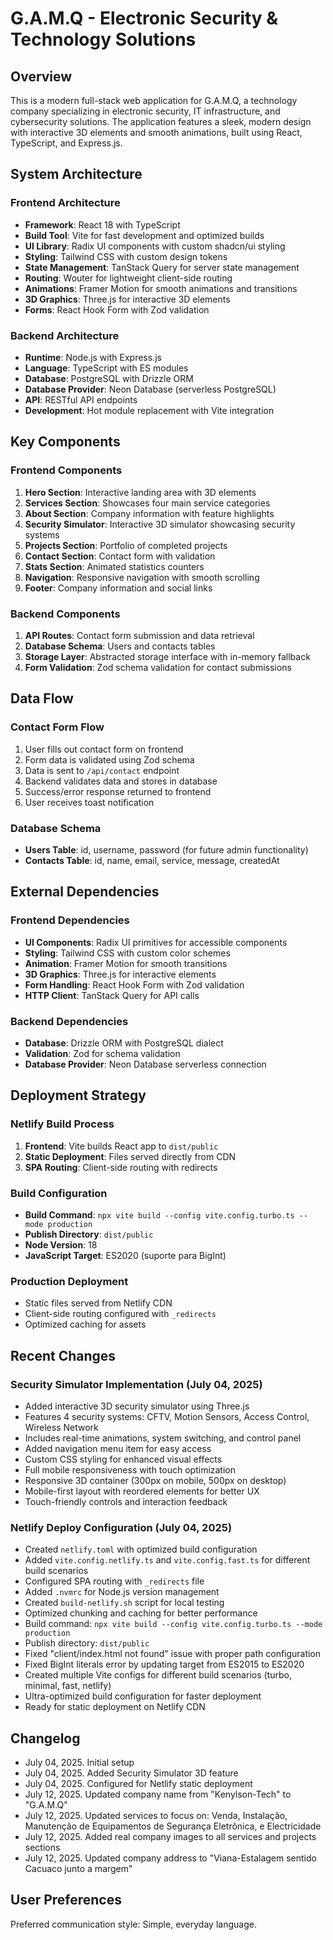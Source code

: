 # G.A.M.Q - Electronic Security & Technology Solutions

## Overview

This is a modern full-stack web application for G.A.M.Q, a technology company specializing in electronic security, IT infrastructure, and cybersecurity solutions. The application features a sleek, modern design with interactive 3D elements and smooth animations, built using React, TypeScript, and Express.js.

## System Architecture

### Frontend Architecture
- **Framework**: React 18 with TypeScript
- **Build Tool**: Vite for fast development and optimized builds
- **UI Library**: Radix UI components with custom shadcn/ui styling
- **Styling**: Tailwind CSS with custom design tokens
- **State Management**: TanStack Query for server state management
- **Routing**: Wouter for lightweight client-side routing
- **Animations**: Framer Motion for smooth animations and transitions
- **3D Graphics**: Three.js for interactive 3D elements
- **Forms**: React Hook Form with Zod validation

### Backend Architecture
- **Runtime**: Node.js with Express.js
- **Language**: TypeScript with ES modules
- **Database**: PostgreSQL with Drizzle ORM
- **Database Provider**: Neon Database (serverless PostgreSQL)
- **API**: RESTful API endpoints
- **Development**: Hot module replacement with Vite integration

## Key Components

### Frontend Components
1. **Hero Section**: Interactive landing area with 3D elements
2. **Services Section**: Showcases four main service categories
3. **About Section**: Company information with feature highlights
4. **Security Simulator**: Interactive 3D simulator showcasing security systems
5. **Projects Section**: Portfolio of completed projects
6. **Contact Section**: Contact form with validation
7. **Stats Section**: Animated statistics counters
8. **Navigation**: Responsive navigation with smooth scrolling
9. **Footer**: Company information and social links

### Backend Components
1. **API Routes**: Contact form submission and data retrieval
2. **Database Schema**: Users and contacts tables
3. **Storage Layer**: Abstracted storage interface with in-memory fallback
4. **Form Validation**: Zod schema validation for contact submissions

## Data Flow

### Contact Form Flow
1. User fills out contact form on frontend
2. Form data is validated using Zod schema
3. Data is sent to `/api/contact` endpoint
4. Backend validates data and stores in database
5. Success/error response returned to frontend
6. User receives toast notification

### Database Schema
- **Users Table**: id, username, password (for future admin functionality)
- **Contacts Table**: id, name, email, service, message, createdAt

## External Dependencies

### Frontend Dependencies
- **UI Components**: Radix UI primitives for accessible components
- **Styling**: Tailwind CSS with custom color schemes
- **Animation**: Framer Motion for smooth transitions
- **3D Graphics**: Three.js for interactive elements
- **Form Handling**: React Hook Form with Zod validation
- **HTTP Client**: TanStack Query for API calls

### Backend Dependencies
- **Database**: Drizzle ORM with PostgreSQL dialect
- **Validation**: Zod for schema validation
- **Database Provider**: Neon Database serverless connection

## Deployment Strategy

### Netlify Build Process
1. **Frontend**: Vite builds React app to `dist/public`
2. **Static Deployment**: Files served directly from CDN
3. **SPA Routing**: Client-side routing with redirects

### Build Configuration
- **Build Command**: `npx vite build --config vite.config.turbo.ts --mode production`
- **Publish Directory**: `dist/public`
- **Node Version**: 18
- **JavaScript Target**: ES2020 (suporte para BigInt)

### Production Deployment
- Static files served from Netlify CDN
- Client-side routing configured with `_redirects`
- Optimized caching for assets

## Recent Changes

### Security Simulator Implementation (July 04, 2025)
- Added interactive 3D security simulator using Three.js
- Features 4 security systems: CFTV, Motion Sensors, Access Control, Wireless Network
- Includes real-time animations, system switching, and control panel
- Added navigation menu item for easy access
- Custom CSS styling for enhanced visual effects
- Full mobile responsiveness with touch optimization
- Responsive 3D container (300px on mobile, 500px on desktop)
- Mobile-first layout with reordered elements for better UX
- Touch-friendly controls and interaction feedback

### Netlify Deploy Configuration (July 04, 2025)
- Created `netlify.toml` with optimized build configuration
- Added `vite.config.netlify.ts` and `vite.config.fast.ts` for different build scenarios
- Configured SPA routing with `_redirects` file
- Added `.nvmrc` for Node.js version management
- Created `build-netlify.sh` script for local testing
- Optimized chunking and caching for better performance
- Build command: `npx vite build --config vite.config.turbo.ts --mode production`
- Publish directory: `dist/public`
- Fixed "client/index.html not found" issue with proper path configuration
- Fixed BigInt literals error by updating target from ES2015 to ES2020
- Created multiple Vite configs for different build scenarios (turbo, minimal, fast, netlify)
- Ultra-optimized build configuration for faster deployment
- Ready for static deployment on Netlify CDN



## Changelog
- July 04, 2025. Initial setup
- July 04, 2025. Added Security Simulator 3D feature
- July 04, 2025. Configured for Netlify static deployment
- July 12, 2025. Updated company name from "Kenylson-Tech" to "G.A.M.Q"
- July 12, 2025. Updated services to focus on: Venda, Instalação, Manutenção de Equipamentos de Segurança Eletrônica, e Electricidade
- July 12, 2025. Added real company images to all services and projects sections
- July 12, 2025. Updated company address to "Viana-Estalagem sentido Cacuaco junto a margem"

## User Preferences

Preferred communication style: Simple, everyday language.